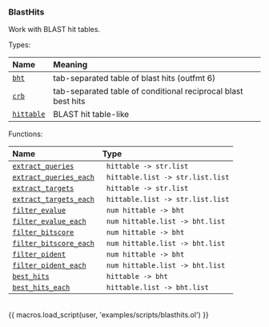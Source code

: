 ### BlastHits

Work with BLAST hit tables.

Types:

| Name      | Meaning |
| :-------- | :------ |
| <a href="javascript:;" onclick="help_and_scripts('bht')">`bht`</a> | tab-separated table of blast hits (outfmt 6) |
| <a href="javascript:;" onclick="help_and_scripts('crb')">`crb`</a> | tab-separated table of conditional reciprocal blast best hits |
| <a href="javascript:;" onclick="help_and_scripts('hittable')">`hittable`</a> | BLAST hit table-like |

Functions:

| Name | Type |
| :--- | :--- |
| <a href="javascript:;" onclick="help_and_scripts('extract_queries')">`extract_queries`</a> | ` hittable -> str.list` |
| <a href="javascript:;" onclick="help_and_scripts('extract_queries_each')">`extract_queries_each`</a> | ` hittable.list -> str.list.list` |
| <a href="javascript:;" onclick="help_and_scripts('extract_targets')">`extract_targets`</a> | ` hittable -> str.list` |
| <a href="javascript:;" onclick="help_and_scripts('extract_targets_each')">`extract_targets_each`</a> | ` hittable.list -> str.list.list` |
| <a href="javascript:;" onclick="help_and_scripts('filter_evalue')">`filter_evalue`</a> | ` num hittable -> bht` |
| <a href="javascript:;" onclick="help_and_scripts('filter_evalue_each')">`filter_evalue_each`</a> | ` num hittable.list -> bht.list` |
| <a href="javascript:;" onclick="help_and_scripts('filter_bitscore')">`filter_bitscore`</a> | ` num hittable -> bht` |
| <a href="javascript:;" onclick="help_and_scripts('filter_bitscore_each')">`filter_bitscore_each`</a> | ` num hittable.list -> bht.list` |
| <a href="javascript:;" onclick="help_and_scripts('filter_pident')">`filter_pident`</a> | ` num hittable -> bht` |
| <a href="javascript:;" onclick="help_and_scripts('filter_pident_each')">`filter_pident_each`</a> | ` num hittable.list -> bht.list` |
| <a href="javascript:;" onclick="help_and_scripts('best_hits')">`best_hits`</a> | ` hittable -> bht` |
| <a href="javascript:;" onclick="help_and_scripts('best_hits_each')">`best_hits_each`</a> | ` hittable.list -> bht.list` |

<br/>
{{ macros.load_script(user, 'examples/scripts/blasthits.ol') }}
